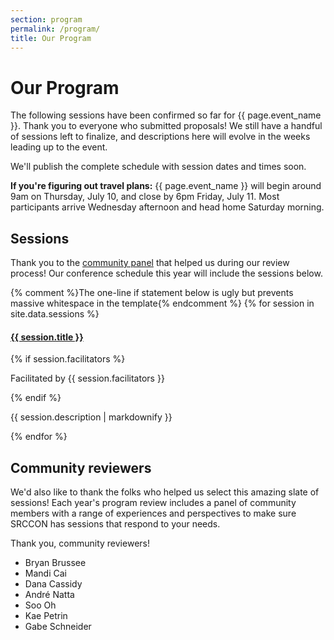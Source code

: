 ```yaml
---
section: program
permalink: /program/
title: Our Program
---
```


# Our Program

The following sessions have been confirmed so far for {{ page.event_name }}. Thank you to everyone who submitted proposals! We still have a handful of sessions left to finalize, and descriptions here will evolve in the weeks leading up to the event.

We'll publish the complete schedule with session dates and times soon.

**If you're figuring out travel plans:** {{ page.event_name }} will begin around 9am on Thursday, July 10, and close by 6pm Friday, July 11. Most participants arrive Wednesday afternoon and head home Saturday morning.

## Sessions 

Thank you to the [community panel](#community-review) that helped us during our review process! Our conference schedule this year will include the sessions below.

<div class="session-proposal-list">{% comment %}The one-line if statement below is ugly but prevents massive whitespace in the template{% endcomment %}
{% for session in site.data.sessions %}
    <div class="session-proposal" id="session-{{ session.id }}">
        <h4 class="session-title"><a href="#session-{{ session.id }}">{{ session.title }}</a></h4>
        {% if session.facilitators %}<p class="facilitator">Facilitated by {{ session.facilitators }}</p>{% endif %}
        <p class="session-description">{{ session.description | markdownify }}</p>
    </div>
{% endfor %}
</div>

<script src="https://cdnjs.cloudflare.com/ajax/libs/jquery/2.1.3/jquery.min.js"></script>
<script src="/media/js/listfilter.min.js"></script>
<script>
var filter = ListFilter({
    listContainer: '.session-proposal-list',
    filterItemClass: '.session-proposal'
});
</script>

<span id="community-review"></span>

## Community reviewers

We'd also like to thank the folks who helped us select this amazing slate of sessions! Each year's program review includes a panel of community members with a range of experiences and perspectives to make sure SRCCON has sessions that respond to your needs.

Thank you, community reviewers!

* Bryan Brussee
* Mandi Cai
* Dana Cassidy 
* André Natta
* Soo Oh
* Kae Petrin
* Gabe Schneider